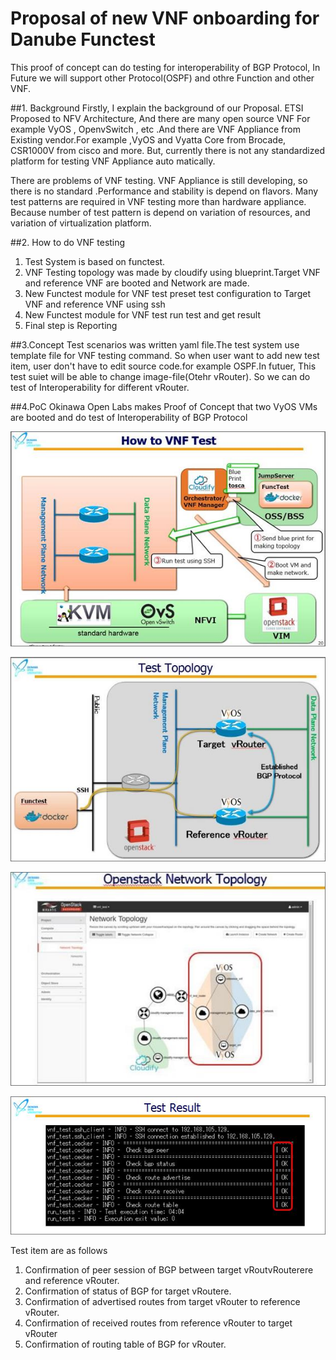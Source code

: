 Proposal of new VNF onboarding for Danube Functest
==================================================
This proof of concept can do testing for interoperability of BGP Protocol, In Future we will support other Protocol(OSPF) and othre Function and other VNF.


##1. Background
Firstly, I explain the background of our Proposal. ETSI Proposed to NFV Architecture, And there are many open source VNF For example VyOS , OpenvSwitch , etc .And there are VNF Appliance from Existing vendor.For example ,VyOS and Vyatta Core from Brocade, CSR1000V from cisco and more. But, currently there is not any standardized platform for testing VNF Appliance auto matically.
 
There are problems of VNF testing. VNF Appliance is still developing, so there is no standard .Performance and stability is depend on flavors. Many test patterns are required in VNF testing more than hardware appliance. Because number of test pattern is depend on variation of resources, and variation of virtualization platform.
 
##2. How to do VNF testing
 1. Test System is based on functest.
 2. VNF Testing topology was made by cloudify using blueprint.Target VNF and reference
      VNF are booted and Network are made.
 3. New Functest module for VNF test preset test configuration to Target VNF and reference  VNF using ssh
 4. New Functest module for VNF test run test and get result
 5. Final step is Reporting

##3.Concept
Test scenarios was written yaml file.The test system use template file for VNF testing command. So when user want to add new test item, user don't have to edit source code.for example OSPF.In futuer, This test suiet  will be able to change  image-file(Otehr vRouter). So we can do test of Interoperability for different vRouter.
 
##4.PoC
Okinawa Open Labs makes Proof of Concept that two VyOS VMs are booted and do test of Interoperability of BGP Protocol

![how to test](internal/images/vnftest.jpeg )  

![Test Topology](internal/images/topology.jpeg )  
  
![Test Topology openstack dashbord](internal/images/network.jpeg)  
  
![Test Result](internal/images/testtopology.jpeg)  

Test item are as follows
 1. Confirmation of peer session of BGP between target vRoutvRouterere and reference vRouter.
 2. Confirmation of status of BGP for target vRoutere.
 3. Confirmation of advertised routes from target vRouter to reference vRouter.
 4. Confirmation of received routes from reference vRouter to target vRouter
 5. Confirmation of routing table of BGP for vRouter.

